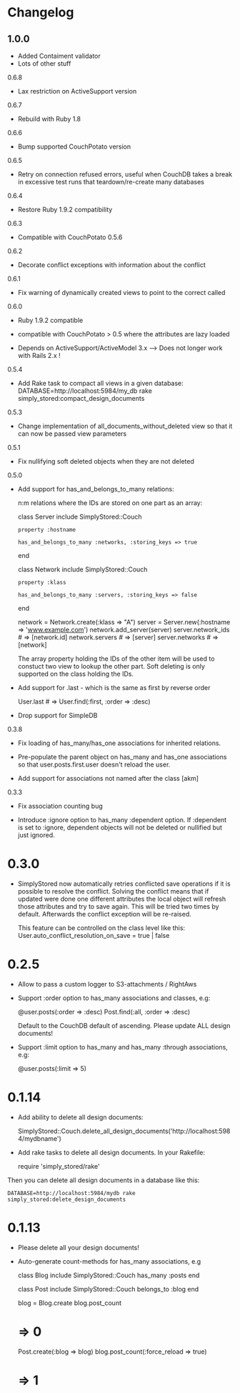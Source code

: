 Changelog
=============

1.0.0
-----
- Added Contaiment validator
- Lots of other stuff

0.6.8

- Lax restriction on ActiveSupport version

0.6.7

- Rebuild with Ruby 1.8

0.6.6

- Bump supported CouchPotato version

0.6.5

- Retry on connection refused errors, useful when CouchDB takes a break in excessive test runs that teardown/re-create many databases

0.6.4

- Restore Ruby 1.9.2 compatibility

0.6.3

- Compatible with CouchPotato 0.5.6

0.6.2

- Decorate conflict exceptions with information about the conflict

0.6.1

- Fix warning of dynamically created views to point to the correct called

0.6.0

- Ruby 1.9.2 compatible

- compatible with CouchPotato > 0.5 where the attributes are lazy loaded

- Depends on ActiveSupport/ActiveModel 3.x
  --> Does not longer work with Rails 2.x !

0.5.4

- Add Rake task to compact all views in a given database: 
  DATABASE=http://localhost:5984/my_db rake simply_stored:compact_design_documents

0.5.3

- Change implementation of all_documents_without_deleted view so that it can now be passed view parameters

0.5.1

- Fix nullifying soft deleted objects when they are not deleted

0.5.0

- Add support for has_and_belongs_to_many relations:

  n:m relations where the IDs are stored on one part as an array:
  
    class Server
      include SimplyStored::Couch

      property :hostname

      has_and_belongs_to_many :networks, :storing_keys => true
    end

    class Network
      include SimplyStored::Couch

      property :klass

      has_and_belongs_to_many :servers, :storing_keys => false
    end 
    
    network = Network.create(:klass => "A")
    server = Server.new(:hostname => 'www.example.com')
    network.add_server(server)
    server.network_ids # => [network.id]
    network.servers # => [server]
    server.networks # => [network]
    
  The array property holding the IDs of the other item will be used to constuct two view to lookup
  the other part. Soft deleting is only supported on the class holding the IDs.

- Add support for .last - which is the same as first by reverse order

    User.last # => User.find(:first, :order => :desc)

- Drop support for SimpleDB

0.3.8

- Fix loading of has_many/has_one associations for inherited relations.

- Pre-populate the parent object on has_many and has_one associations so that user.posts.first.user
  doesn't reload the user.

- Add support for associations not named after the class [akm]

0.3.3

- Fix association counting bug

- Introduce :ignore option to has_many :dependent option. If :dependent is set to :ignore, 
  dependent objects will not be deleted or nullified but just ignored.

0.3.0
=============

- SimplyStored now automatically retries conflicted save operations if it is possible to resolve the conflict.
  Solving the conflict means that if updated were done one different attributes the local object will 
  refresh those attributes and try to save again. This will be tried two times by default. Afterwards the conflict
  exception will be re-raised.
  
  This feature can be controlled on the class level like this: User.auto_conflict_resolution_on_save = true | false

0.2.5
=============

- Allow to pass a custom logger to S3-attachments / RightAws

- Support :order option to has_many associations and classes, e.g:

    @user.posts(:order => :desc)
    Post.find(:all, :order => :desc)
    
  Default to the CouchDB default of ascending.
  Please update ALL design documents!


- Support :limit option to has_many and has_many :through associations, e.g:

    @user.posts(:limit => 5)

0.1.14
=============

- Add ability to delete all design documents:
    
    SimplyStored::Couch.delete_all_design_documents('http://localhost:5984/mydbname')

- Add rake tasks to delete all design documents. In your Rakefile:

    require 'simply_stored/rake'

Then you can delete all design documents in a database like this:

    DATABASE=http://localhost:5984/mydb rake simply_stored:delete_design_documents    

0.1.13
=============

- Please delete all your design documents!
- Auto-generate count-methods for has_many associations, e.g

    class Blog
      include SimplyStored::Couch
      has_many :posts
    end
    
    class Post
      include SimplyStored::Couch
      belongs_to :blog
    end
    
    blog = Blog.create
    blog.post_count
    # => 0
    
    Post.create(:blog => blog)
    blog.post_count(:force_reload => true)
    # => 1
